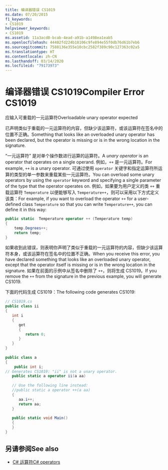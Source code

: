 ```yaml
---
title: 编译器错误 CS1019
ms.date: 07/20/2015
f1_keywords:
- CS1019
helpviewer_keywords:
- CS1019
ms.assetid: 11a3acd8-bcab-4ead-a91b-a1498ea1eab5
ms.openlocfilehash: 44402fd224b18106c9fe894e55f0db76d61b7eb6
ms.sourcegitcommit: 7588136e355e10cbc2582f389c90c127363c02a5
ms.translationtype: HT
ms.contentlocale: zh-CN
ms.lasthandoff: 03/14/2020
ms.locfileid: "79173973"
---
```

# <a name="compiler-error-cs1019"></a><span data-ttu-id="d57c5-102">编译器错误 CS1019</span><span class="sxs-lookup"><span data-stu-id="d57c5-102">Compiler Error CS1019</span></span>
<span data-ttu-id="d57c5-103">应输入可重载的一元运算符</span><span class="sxs-lookup"><span data-stu-id="d57c5-103">Overloadable unary operator expected</span></span>  
  
 <span data-ttu-id="d57c5-104">已声明类似于重载的一元运算符的内容，但缺少该运算符，或该运算符在签名中的位置不正确。</span><span class="sxs-lookup"><span data-stu-id="d57c5-104">Something that looks like an overloaded unary operator has been declared, but the operator is missing or is in the wrong location in the signature.</span></span>  
  
 <span data-ttu-id="d57c5-105">“一元运算符”  是对单个操作数进行运算的运算符。</span><span class="sxs-lookup"><span data-stu-id="d57c5-105">A *unary operator* is an operator that operates on a single operand.</span></span> <span data-ttu-id="d57c5-106">例如，`++` 是一元运算符。</span><span class="sxs-lookup"><span data-stu-id="d57c5-106">For example, `++` is a unary operator.</span></span> <span data-ttu-id="d57c5-107">可通过使用 `operator` 关键字和指定运算符所运算的类型的单一参数来重载某些一元运算符。</span><span class="sxs-lookup"><span data-stu-id="d57c5-107">You can overload some unary operators by using the `operator` keyword and specifying a single parameter of the type that the operator operates on.</span></span> <span data-ttu-id="d57c5-108">例如，如果要为用户定义的类 `++` 重载运算符 `Temperature` 以便能够写入 `Temperature++`，则可以采用以下方式定义该类：</span><span class="sxs-lookup"><span data-stu-id="d57c5-108">For example, if you want to overload the operator `++` for a user-defined class `Temperature` so that you can write `Temperature++`, you can define it in this way:</span></span>  
  
```csharp  
public static  Temperature operator ++ (Temperature temp)  
{  
    temp.Degrees++;  
    return temp;  
}  
```  
  
 <span data-ttu-id="d57c5-109">如果收到此错误，则表明你声明了类似于重载的一元运算符的内容，但缺少该运算符本身，或该运算符在签名中的位置不正确。</span><span class="sxs-lookup"><span data-stu-id="d57c5-109">When you receive this error, you have declared something that looks like an overloaded unary operator, except that the operator itself is missing or is in the wrong location in the signature.</span></span> <span data-ttu-id="d57c5-110">如果在前面的示例中从签名中删除了 `++`，则将生成 CS1019。</span><span class="sxs-lookup"><span data-stu-id="d57c5-110">If you remove the `++` from the signature in the previous example, you will generate CS1019.</span></span>  
  
 <span data-ttu-id="d57c5-111">下面的代码生成 CS1019：</span><span class="sxs-lookup"><span data-stu-id="d57c5-111">The following code generates CS1019:</span></span>  
  
```csharp  
// CS1019.cs  
public class ii  
{  
   int i  
   {  
      get  
      {  
         return 0;  
      }  
   }  
}  
  
public class a  
{  
    public int i;  
// Generates CS1019: "ii" is not a unary operator.  
   public static a operator ii(a aa)
  
   // Use the following line instead:  
   //public static a operator ++(a aa)  
   {  
      aa.i++;  
      return aa;
   }  
  
   public static void Main()  
   {  
   }  
}  
```  
  
## <a name="see-also"></a><span data-ttu-id="d57c5-112">另请参阅</span><span class="sxs-lookup"><span data-stu-id="d57c5-112">See also</span></span>

- [<span data-ttu-id="d57c5-113">C# 运算符</span><span class="sxs-lookup"><span data-stu-id="d57c5-113">C# operators</span></span>](../operators/index.md)
